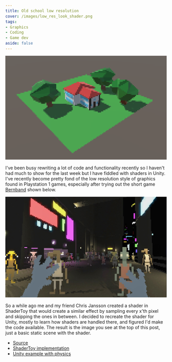 ```yaml
---
title: Old school low resolution
cover: /images/low_res_look_shader.png
tags:
- Graphics
- Coding
- Game dev
aside: false
---
```


[![image](/images/low_res_look_shader.png)](/images/low_res_look_shader.png)

I've been busy rewriting a lot of code and functionality recently so I haven't had much to show for the last week but I have fiddled with shaders in Unity. I've recently become pretty fond of the low resolution style of graphics found in Playstation 1 games, especially after trying out the short game [Bernband](http://gamejolt.com/games/bernband/34864) shown below.

[![image](/images/bernband.jpg)](/images/bernband.jpg)

So a while ago me and my friend Chris Jansson created a shader in ShaderToy that would create a similar effect by sampling every x'th pixel and skipping the ones in between. I decided to recreate the shader for Unity, mostly to learn how shaders are handled there, and figured I'd make the code available. The result is the image you see at the top of this post, just a basic static scene with the shader. 

* [Source](https://github.com/SvDvorak/UnityShaders)
* [ShaderToy implementation](https://www.shadertoy.com/view/MsjSD1)
* [Unity example with physics](https://dl.dropboxusercontent.com/u/107494599/LowResLook/LowResLook.html)